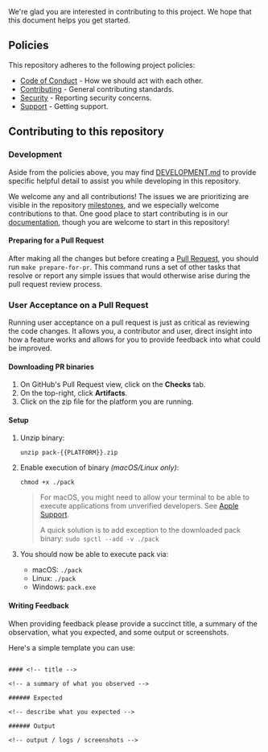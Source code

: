 We're glad you are interested in contributing to this project. We hope that this
document helps you get started.

## Policies

This repository adheres to the following project policies:

- [Code of Conduct][code-of-conduct] - How we should act with each other.
- [Contributing][contributing] - General contributing standards.
- [Security][security] - Reporting security concerns.
- [Support][support] - Getting support.

## Contributing to this repository

### Development

Aside from the policies above, you may find [DEVELOPMENT.md](DEVELOPMENT.md) to provide specific helpful detail
to assist you while developing in this repository.

We welcome any and all contributions! The issues we are prioritizing are visible in the repository [milestones](https://github.com/YousefHaggyHeroku/pack/milestones), and we especially welcome contributions to that. One good place to start contributing is in our [documentation](https://github.com/buildpacks/docs/issues), though you are welcome to start in this repository!

#### Preparing for a Pull Request

After making all the changes but before creating a [Pull Request][pull-request-process], you should run
`make prepare-for-pr`. This command runs a set of other tasks that resolve or report any simple issues that would
otherwise arise during the pull request review process.

### User Acceptance on a Pull Request

Running user acceptance on a pull request is just as critical as reviewing the code changes. It allows you, a contributor and user, direct insight into how a feature works and allows for you to provide feedback into what could be improved.

#### Downloading PR binaries

1. On GitHub's Pull Request view, click on the **Checks** tab.
2. On the top-right, click **Artifacts**.
3. Click on the zip file for the platform you are running.

#### Setup

1. Unzip binary:
    ```shell
    unzip pack-{{PLATFORM}}.zip
    ```
2. Enable execution of binary _(macOS/Linux only)_:
    ```shell
    chmod +x ./pack
    ```

    > For macOS, you might need to allow your terminal to be able to execute applications from unverified developers. See [Apple Support](https://support.apple.com/en-us/HT202491).
    > 
    > A quick solution is to add exception to the downloaded pack binary: `sudo spctl --add -v ./pack`
3. You should now be able to execute pack via:
    - macOS: `./pack`
    - Linux: `./pack`
    - Windows: `pack.exe`


#### Writing Feedback

When providing feedback please provide a succinct title, a summary of the observation, what you expected, and some output or screenshots.

Here's a simple template you can use:

```text

#### <!-- title -->

<!-- a summary of what you observed -->

###### Expected

<!-- describe what you expected -->

###### Output

<!-- output / logs / screenshots -->
```


[code-of-conduct]: https://github.com/buildpacks/.github/blob/main/CODE_OF_CONDUCT.md
[contributing]: https://github.com/buildpacks/.github/blob/main/CONTRIBUTING.md
[security]: https://github.com/buildpacks/.github/blob/main/SECURITY.md
[support]: https://github.com/buildpacks/.github/blob/main/SUPPORT.md
[pull-request-process]: https://github.com/buildpacks/.github/blob/main/CONTRIBUTIONS.md#pull-request-process
